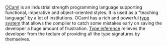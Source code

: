 [OCaml](https://ocaml.org/) is an industrial strength programming language
supporting functional, imperative and object-oriented styles. It is used as a
"teaching language" by a lot of institutions. OCaml has a rich and powerful 
[type system](https://en.wikipedia.org/wiki/Type_system) that allows the
compiler to catch some mistakes early on saving the developer a huge amount of
frustration. [Type inference](https://en.wikipedia.org/wiki/Type_inference)
relieves the developer from the tedium of providing all the type signatures by
themselves.
